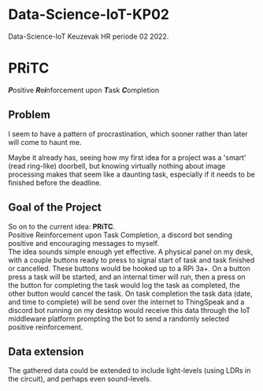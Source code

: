 # Data-Science-IoT-KP02
Data-Science-IoT Keuzevak HR periode 02 2022.

# PRiTC
***P***ositive ***R***e***i***nforcement upon ***T***ask ***C***ompletion

## Problem
I seem to have a pattern of procrastination, which sooner rather than later will come to haunt me.

Maybe it already has, seeing how my first idea for a project was a 'smart' (read ring-like) doorbell,
but knowing virtually nothing about image processing makes that seem like a daunting task,
especially if it needs to be finished before the deadline.  

## Goal of the Project
So on to the current idea: **PRiTC**.  
Positive Reinforcement upon Task Completion, a discord bot sending positive and encouraging messages to myself.  
The idea sounds simple enough yet effective. A physical panel on my desk, with a couple buttons ready to press to signal
start of task and task finished or cancelled. These buttons would be hooked up to a RPi 3a+. On a button press a task
will be started, and an internal timer will run, then a press on the button for completing the task would log the task
as completed, the other button would cancel the task. On task completion the task data (date, and time to complete)
will be send over the internet to ThingSpeak and a discord bot running on my desktop would receive this data through the
IoT middleware platform prompting the bot to send a randomly selected positive reinforcement.  

## Data extension
The gathered data could be extended to include light-levels (using LDRs in the circuit), and perhaps even sound-levels. 

